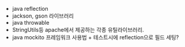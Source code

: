 - java reflection
- jackson, gson 라이브러리
- java throwable
- StringUtils등 apache에서 제공하는 각종 유틸라이브러리.
- java mockito 프레임워크 사용법 + 테스트시에 reflection으로 필드 세팅?
